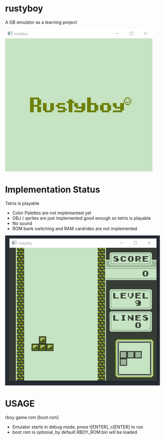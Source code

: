 # rustyboy
A GB emulator as a learning project

![Screenshot](screenshot.png)

# Implementation Status
Tetris is playable

* Color Palettes are not implemented yet
* OBJ / sprites are just implemented good enough so tetris is playable
* No sound
* ROM bank switching and RAM cardrides are not implemented

![Screenshot](screenshot.gif)

# USAGE
rboy game.rom [boot.rom]

* Emulator starts in debug mode, press t[ENTER], c[ENTER] to run
* boot rom is optional, by default RBOY_ROM.bin will be loaded
